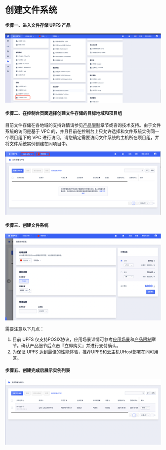 

# 创建文件系统

#### 步骤一、进入文件存储 UPFS 产品

![](/images/upfs_guide/create1.png)

#### 步骤二、在控制台页面选择创建文件存储的目标地域和项目组

目前文件存储在各地域的支持详情请参见[产品限制](/upfs/upfs_manual_instruction/limit)章节或咨询技术支持。由于文件系统的访问是基于 VPC 的，并且目前在控制台上只允许选择和文件系统实例同一个项目组下的 VPC 进行访问，请您确定需要访问文件系统的主机所在项目组，并将文件系统实例创建在同项目中。

![](/images/upfs_guide/create2.png)


#### 步骤三、创建文件系统

![](/images/upfs_guide/create3.png)

需要注意以下几点：

 1. 目前 UPFS 仅支持POSIX协议，应用场景详情可参考[应用场景](/upfs/upfs_manual_instruction/application)和[产品限制](/upfs/upfs_manual_instruction/limit)章节。确认产品细节后点击『立即购买』并进行支付确认。
 2. 为保证 UPFS 达到最佳的性能体验，推荐UPFS和云主机UHost部署在同可用区。

#### 步骤五、创建完成后展示实例列表

![](/images/upfs_guide/create4.png)

